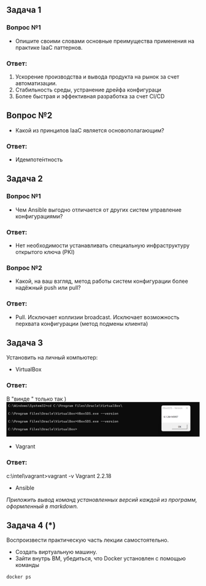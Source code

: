 ## Задача 1

### Вопрос №1
- Опишите своими словами основные преимущества применения на практике IaaC паттернов.
### Ответ:
1. Ускорение производства и вывода продукта на рынок за счет автоматизации.
2. Стабильность среды, устранение дрейфа конфигураци
3. Более быстрая и эффективная разработка за счет CI/CD

## Вопрос №2
- Какой из принципов IaaC является основополагающим?
### Ответ:
- Идемпоте́нтность

## Задача 2

### Вопрос №1
- Чем Ansible выгодно отличается от других систем управление конфигурациями?
### Ответ:
- Нет необходимости устанавливать специальную инфраструктуру открытого ключа (PKI)

### Вопрос №2
- Какой, на ваш взгляд, метод работы систем конфигурации более надёжный push или pull?
### Ответ:
- Pull. Исключает коллизии broadcast. Исключает возможность перхвата конфигурации (метод подмены клиента)

## Задача 3

Установить на личный компьютер:

- VirtualBox
### Ответ:
В "винде " только так )
![image info](./screenshots/virtualbox.png)
- Vagrant
### Ответ:
c:\intel\vagrant>vagrant -v
Vagrant 2.2.18

- Ansible

*Приложить вывод команд установленных версий каждой из программ, оформленный в markdown.*

## Задача 4 (*)

Воспроизвести практическую часть лекции самостоятельно.

- Создать виртуальную машину.
- Зайти внутрь ВМ, убедиться, что Docker установлен с помощью команды
```
docker ps
```
